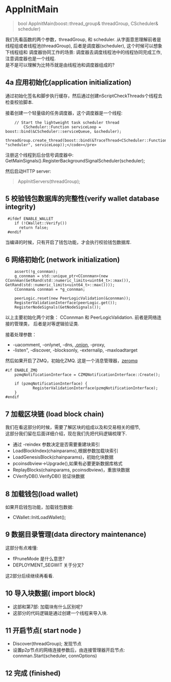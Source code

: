 # AppInitMain

>bool AppInitMain(boost::thread_group& threadGroup, CScheduler& scheduler)

我们先看函数的两个参数，threadGroup, 和 scheduler. 从字面意思理解前者是
线程组或者线程池(threadGroup), 后者是调度器(scheduler), 这个时候可以想象下线程组和
调度器协同工作的场景: 调度器去调度线程池中的线程协同完成工作,注意调度器也是一个线程.     
是不是可以理解为比特币就是由线程池和调度器组成的?

## 4a 应用初始化(application initialization)
通过初始化签名和脚步执行缓存，然后通过创建nScriptCheckThreads个线程去检查校验脚本.

接着创建一个轻量级的任务调度器，这个调度器是一个线程:           

	    // Start the lightweight task scheduler thread                  
    	    CScheduler::Function serviceLoop = boost::bind(&CScheduler::serviceQueue, &scheduler);                             
    	    threadGroup.create_thread(boost::bind(&TraceThread<CScheduler::Function>, "scheduler", serviceLoop));</code></pre>		                         
                   
注册这个线程到后台信号调度器中:
	    GetMainSignals().RegisterBackgroundSignalScheduler(scheduler);                 
                       
然后启动HTTP server:         
>AppInitServers(threadGroup);            

## 5 校验钱包数据库的完整性(verify wallet database integrity)
     #ifdef ENABLE_WALLET                  
        if (!CWallet::Verify())                  
          return false;                   
     #endif                  
   
当编译的时候，只有开启了钱包功能，才会执行校验钱包数据库.

## 6 网络初始化 (network initialization)      
	    assert(!g_connman);
	    g_connman = std::unique_ptr<CConnman>(new CConnman(GetRand(std::numeric_limits<uint64_t>::max()), GetRand(std::numeric_limits<uint64_t>::max())));
	    CConnman& connman = *g_connman;

	    peerLogic.reset(new PeerLogicValidation(&connman));
	    RegisterValidationInterface(peerLogic.get());
	    RegisterNodeSignals(GetNodeSignals());      
以上主要初始化两个对象： CConnman 和 PeerLogicValidation. 前者是网络连接的管理类， 后者是对等逻辑验证类.                   

接着处理参数：                     
* -uacomment, -onlynet, -dns, [.onion][onion], -proxy,                                
* -listen", -discover, -blocksonly, -externalip, -maxloadtarget                      

然后如果开启了ZMQ，初始化ZMQ. 这是一个消息管理器，[zeromq][zmq]
<pre><code>#if ENABLE_ZMQ 
    pzmqNotificationInterface = CZMQNotificationInterface::Create();

    if (pzmqNotificationInterface) {
            RegisterValidationInterface(pzmqNotificationInterface);
    }
#endif</code></pre>		

## 7 加载区块链 (load block chain)
我们在看这部分的时候，需要了解区块的组成以及和交易相关的细节,                     
这部分我们留在后面详细介绍，现在我们先把代码逻辑梳理下.
* 通过 -reindex 参数决定是否需要重建块索引
* LoadBlockIndex(chainparams),根据参数加载块索引
* LoadGenesisBlock(chainparams)，初始化块数据
* pcoinsdbview->Upgrade(),如果有必要更新数据库格式
* ReplayBlocks(chainparams, pcoinsdbview)，重放块数据
* CVerifyDB().VerifyDB() 验证块数据                  

## 8 加载钱包(load wallet)
如果开启钱包功能，加载钱包数据:       
* CWallet::InitLoadWallet();


## 9 数据目录管理(data directory maintenance)
这部分有点难懂: 
* fPruneMode 是什么意思?
* DEPLOYMENT_SEGWIT 关于分叉? 

这2部分后续继续再看看.

## 10 导入块数据( import block)
* 这部和第7部: 加载块有什么区别呢?
* 这部分的代码逻辑是通过创建一个线程来导入块.

## 11 开启节点( start node ) 
* Discover(threadGroup); 发现节点
* 设置p2p节点的网络连接参数后，由连接管理器开启节点: connman.Start(scheduler, connOptions)

## 12 完成 (finished)









[onion]:https://en.wikipedia.org/wiki/.onion
[zmq]:http://zeromq.org